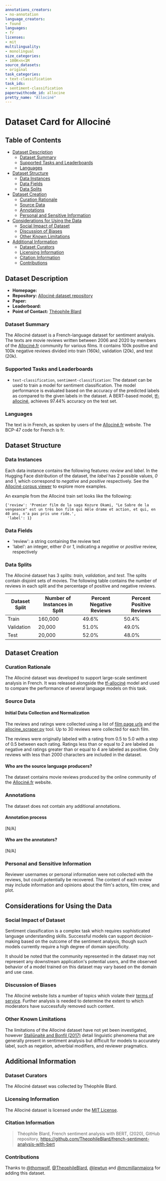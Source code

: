 ```yaml
---
annotations_creators:
- no-annotation
language_creators:
- found
languages:
- fr
licenses:
- mit
multilinguality:
- monolingual
size_categories:
- 100K<n<1M
source_datasets:
- original
task_categories:
- text-classification
task_ids:
- sentiment-classification
paperswithcode_id: allocine
pretty_name: "Allociné"
---
```


# Dataset Card for Allociné

## Table of Contents
- [Dataset Description](#dataset-description)
  - [Dataset Summary](#dataset-summary)
  - [Supported Tasks and Leaderboards](#supported-tasks-and-leaderboards)
  - [Languages](#languages)
- [Dataset Structure](#dataset-structure)
  - [Data Instances](#data-instances)
  - [Data Fields](#data-fields)
  - [Data Splits](#data-splits)
- [Dataset Creation](#dataset-creation)
  - [Curation Rationale](#curation-rationale)
  - [Source Data](#source-data)
  - [Annotations](#annotations)
  - [Personal and Sensitive Information](#personal-and-sensitive-information)
- [Considerations for Using the Data](#considerations-for-using-the-data)
  - [Social Impact of Dataset](#social-impact-of-dataset)
  - [Discussion of Biases](#discussion-of-biases)
  - [Other Known Limitations](#other-known-limitations)
- [Additional Information](#additional-information)
  - [Dataset Curators](#dataset-curators)
  - [Licensing Information](#licensing-information)
  - [Citation Information](#citation-information)
  - [Contributions](#contributions)

## Dataset Description

- **Homepage:**
- **Repository:** [Allociné dataset repository](https://github.com/TheophileBlard/french-sentiment-analysis-with-bert/tree/master/allocine_dataset)
- **Paper:**
- **Leaderboard:**
- **Point of Contact:** [Théophile Blard](mailto:theophile.blard@gmail.com)

### Dataset Summary

The Allociné dataset is a French-language dataset for sentiment analysis. The texts are movie reviews written between 2006 and 2020 by members of the [Allociné.fr](https://www.allocine.fr/) community for various films. It contains 100k positive and 100k negative reviews divided into train (160k), validation (20k), and test (20k).

### Supported Tasks and Leaderboards

- `text-classification`, `sentiment-classification`: The dataset can be used to train a model for sentiment classification. The model performance is evaluated based on the accuracy of the predicted labels as compared to the given labels in the dataset. A BERT-based model, [tf-allociné](https://huggingface.co/tblard/tf-allocine), achieves 97.44% accuracy on the test set.

### Languages

The text is in French, as spoken by users of the [Allociné.fr](https://www.allocine.fr/) website. The BCP-47 code for French is fr.

## Dataset Structure

### Data Instances

Each data instance contains the following features: _review_ and _label_. In the Hugging Face distribution of the dataset, the _label_ has 2 possible values, _0_ and _1_, which correspond to _negative_ and _positive_ respectively. See the [Allociné corpus viewer](https://huggingface.co/datasets/viewer/?dataset=allocine) to explore more examples.

An example from the Allociné train set looks like the following:
```
{'review': 'Premier film de la saga Kozure Okami, "Le Sabre de la vengeance" est un très bon film qui mêle drame et action, et qui, en 40 ans, n'a pas pris une ride.',
 'label': 1}

```

### Data Fields

- 'review': a string containing the review text
- 'label': an integer, either _0_ or _1_, indicating a _negative_ or _positive_ review, respectively

### Data Splits

The Allociné dataset has 3 splits: _train_, _validation_, and _test_. The splits contain disjoint sets of movies. The following table contains the number of reviews in each split and the percentage of positive and negative reviews.

| Dataset Split | Number of Instances in Split | Percent Negative Reviews | Percent Positive Reviews |
| ------------- | ---------------------------- | ------------------------ | ------------------------ |
| Train         | 160,000                      | 49.6%                    | 50.4%                    |
| Validation    | 20,000                       | 51.0%                    | 49.0%                    |
| Test          | 20,000                       | 52.0%                    | 48.0%                    |

## Dataset Creation

### Curation Rationale

The Allociné dataset was developed to support large-scale sentiment analysis in French. It was released alongside the [tf-allociné](https://huggingface.co/tblard/tf-allocine) model and used to compare the performance of several language models on this task.

### Source Data

#### Initial Data Collection and Normalization

The reviews and ratings were collected using a list of [film page urls](https://github.com/TheophileBlard/french-sentiment-analysis-with-bert/blob/master/allocine_dataset/allocine_films_urls.txt) and the [allocine_scraper.py](https://github.com/TheophileBlard/french-sentiment-analysis-with-bert/blob/master/allocine_dataset/allocine_scraper.py) tool. Up to 30 reviews were collected for each film.

The reviews were originally labeled with a rating from 0.5 to 5.0 with a step of 0.5 between each rating. Ratings less than or equal to 2 are labeled as negative and ratings greater than or equal to 4 are labeled as positive. Only reviews with less than 2000 characters are included in the dataset.

#### Who are the source language producers?

The dataset contains movie reviews produced by the online community of the [Allociné.fr](https://www.allocine.fr/) website.

### Annotations

The dataset does not contain any additional annotations.

#### Annotation process

[N/A]

#### Who are the annotators?

[N/A]

### Personal and Sensitive Information

Reviewer usernames or personal information were not collected with the reviews, but could potentially be recovered. The content of each review may include information and opinions about the film's actors, film crew, and plot.

## Considerations for Using the Data

### Social Impact of Dataset

Sentiment classification is a complex task which requires sophisticated language understanding skills. Successful models can support decision-making based on the outcome of the sentiment analysis, though such models currently require a high degree of domain specificity.

It should be noted that the community represented in the dataset may not represent any downstream application's potential users, and the observed behavior of a model trained on this dataset may vary based on the domain and use case.

### Discussion of Biases

The Allociné website lists a number of topics which violate their [terms of service](https://www.allocine.fr/service/conditions.html#charte). Further analysis is needed to determine the extent to which moderators have successfully removed such content.

### Other Known Limitations

The limitations of the Allociné dataset have not yet been investigated, however [Staliūnaitė and Bonfil (2017)](https://www.aclweb.org/anthology/W17-5410.pdf) detail linguistic phenomena that are generally present in sentiment analysis but difficult for models to accurately label, such as negation, adverbial modifiers, and reviewer pragmatics.

## Additional Information

### Dataset Curators

The Allociné dataset was collected by Théophile Blard.

### Licensing Information

The Allociné dataset is licensed under the [MIT License](https://opensource.org/licenses/MIT).

### Citation Information

> Théophile Blard, French sentiment analysis with BERT, (2020), GitHub repository, <https://github.com/TheophileBlard/french-sentiment-analysis-with-bert>

### Contributions

Thanks to [@thomwolf](https://github.com/thomwolf), [@TheophileBlard](https://github.com/TheophileBlard), [@lewtun](https://github.com/lewtun) and [@mcmillanmajora](https://github.com/mcmillanmajora) for adding this dataset.
